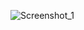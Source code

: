 ![Screenshot_1](https://github.com/berkpak/Patika-Front-End/assets/96004963/fc20c718-2536-4d1b-8fb4-f340f30e0b72)
